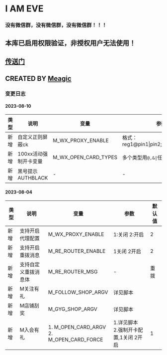 # I AM EVE

### 没有微信群，没有微信群，没有微信群！！！
## 本库已启用权限验证，非授权用户无法使用！
## [传送门](https://t.me/Wall_E_Channel)
## CREATED BY [Meagic](https://t.me/Wall_E_Channel)

### 变更日志
#### 2023-08-10

| 类型 | 说明            | 变量                   | 参数                                 | 默认值                     |
|----|---------------|----------------------|------------------------------------|-------------------------|
| 新增  | 自定义正则屏蔽ck     | M_WX_PROXY_ENABLE    | 格式：reg1@pin1\|pin2;reg2@pin1\|pin2 |                         |
| 新增  | 100xx活动强制开卡变量 | M_WX_OPEN_CARD_TYPES | 多个类型用`@,&\|`任一符号分割                 | 10033,10043,10052,10068 |
| 新增  | 黑号提示AUTHBLACK | -                    | -                                  |

#### 2023-08-04

| 类型 | 说明         | 变量                                            | 参数                   | 默认值 |
|----|------------|-----------------------------------------------|----------------------|-----|
| 新增  | 支持开启代理配置   | M_WX_PROXY_ENABLE                             | 1:关闭 2:开启            | 2   |
| 新增  | 支持开启重拨消息   | M_RE_ROUTER_ENABLE                            | 1关闭 2开启              | 2   |
| 新增  | 支持自定义重拨消息体 | M_RE_ROUTER_MSG                               | -                    | 重拨  |
| 新增  | M关注有礼      | M_FOLLOW_SHOP_ARGV                            | 详见脚本                 |     |
| 新增  | M店铺刮奖      | M_GYG_SHOP_ARGV                               | 详见脚本                 |     |
| 新增  | M入会有礼      | 1. M_OPEN_CARD_ARGV <br/>2. M_OPEN_CARD_FORCE | 1.详见脚本<br/>2.强制开卡配置,1关闭 2开启 | 1   |

